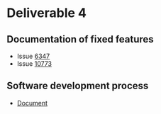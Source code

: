# Deliverable 4

## Documentation of fixed features

- Issue [6347](./Documentaion_6347.md)
- Issue [10773](./Documentaion_10773.md)

## Software development process

- [Document](./Software_process.md)
